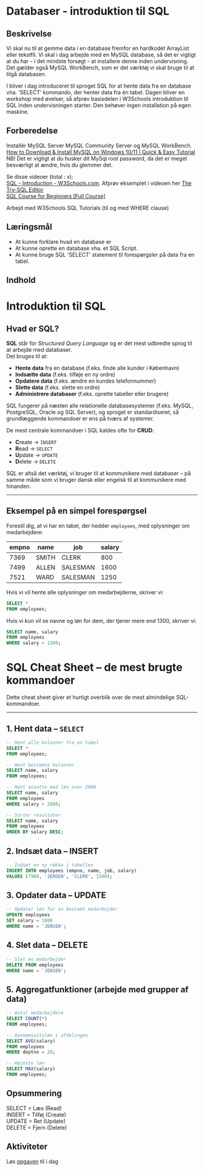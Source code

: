 # Databaser - introduktion til SQL

## Beskrivelse
Vi skal nu til at gemme data i en database fremfor en hardkodet ArrayList eller tekstfil.
Vi skal i dag arbejde med en MySQL database, så det er vigtigt at du har - i det mindste forsøgt - at installere denne inden undervisning.  Det gælder også MySQL WorkBench, som er det værktøj vi skal bruge til at tilgå databasen. 

I bliver i dag introduceret til sproget SQL for at hente data fra en database vha. ‘SELECT’ kommando, der henter data fra én tabel.
Dagen bliver en workshop med øvelser, så afprøv basisdelen i W3Schools introduktion til SQL inden undervisningen starter. Den behøver ingen installation på egen maskine.

## Forberedelse
Installér MySQL Server MySQL Community Server og MySQL WorkBench.  
[How to Download & Install MySQL on Windows 10/11 | Quick & Easy Tutorial](https://www.youtube.com/watch?v=AaISTiooIVU)  
NB! Det er vigtigt at du husker dit MySql root password, da det er meget besværligt at ændre, hvis du glemmer det. 

Se disse videoer (total : x):  
[SQL - Introduction - W3Schools.com](https://www.youtube.com/watch?v=zpnHsWOy0RY). Afprøv eksemplet i videoen her [The Try-SQL Editor](https://www.w3schools.com/sql/trysql.asp?filename=trysql_select_all)  
[SQL Course for Beginners [Full Course]](https://www.youtube.com/watch?v=7S_tz1z_5bA)

Arbejd med W3Schools SQL Tutorials (til og med WHERE clause)

## Læringsmål
- At kunne forklare hvad en database er
- At kunne oprette en database vha. et SQL Script.
- At kunne bruge SQL 'SELECT' statement til forespørgsler på data fra en tabel.

## Indhold
# Introduktion til SQL  

## Hvad er SQL?  

**SQL** står for *Structured Query Language* og er det mest udbredte sprog til at arbejde med databaser.  
Det bruges til at:  

- **Hente data** fra en database (f.eks. finde alle kunder i København)  
- **Indsætte data** (f.eks. tilføje en ny ordre)  
- **Opdatere data** (f.eks. ændre en kundes telefonnummer)  
- **Slette data** (f.eks. slette en ordre)  
- **Administrere databaser** (f.eks. oprette tabeller eller brugere)  

SQL fungerer på næsten alle relationelle databasesystemer (f.eks. MySQL, PostgreSQL, Oracle og SQL Server), og sproget er standardiseret, så grundlæggende kommandoer er ens på tværs af systemer.  

De mest centrale kommandoer i SQL kaldes ofte for **CRUD**:  
- **C**reate → `INSERT`  
- **R**ead → `SELECT`  
- **U**pdate → `UPDATE`  
- **D**elete → `DELETE`  

SQL er altså det værktøj, vi bruger til at kommunikere med databaser – på samme måde som vi bruger dansk eller engelsk til at kommunikere med hinanden.  

---

## Eksempel på en simpel forespørgsel  

Forestil dig, at vi har en tabel, der hedder `employees`, med oplysninger om medarbejdere:  

| empno | name     | job        | salary |
|-------|----------|------------|--------|
| 7369  | SMITH    | CLERK      | 800    |
| 7499  | ALLEN    | SALESMAN   | 1600   |
| 7521  | WARD     | SALESMAN   | 1250   |

Hvis vi vil hente alle oplysninger om medarbejderne, skriver vi:  

```sql
SELECT * 
FROM employees;
```
Hvis vi kun vil se navne og løn for dem, der tjener mere end 1300, skriver vi:  
```sql
SELECT name, salary
FROM employees
WHERE salary > 1300;
```
# SQL Cheat Sheet – de mest brugte kommandoer  

Dette cheat sheet giver et hurtigt overblik over de mest almindelige SQL-kommandoer.  

---

## 1. Hent data – `SELECT`  
```sql
-- Hent alle kolonner fra en tabel
SELECT * 
FROM employees;

-- Hent bestemte kolonner
SELECT name, salary 
FROM employees;

-- Hent ansatte med løn over 2000
SELECT name, salary 
FROM employees
WHERE salary > 2000;

-- Sorter resultater
SELECT name, salary 
FROM employees
ORDER BY salary DESC;
```
## 2. Indsæt data – INSERT
```sql
-- Indsæt en ny række i tabellen
INSERT INTO employees (empno, name, job, salary)
VALUES (7900, 'JENSEN', 'CLERK', 1500);
```
## 3. Opdater data – UPDATE
```sql
-- Opdater løn for en bestemt medarbejder
UPDATE employees
SET salary = 1800
WHERE name = 'JENSEN';
```
## 4. Slet data – DELETE
```sql
-- Slet en medarbejder
DELETE FROM employees
WHERE name = 'JENSEN';
```

## 5. Aggregatfunktioner (arbejde med grupper af data)
```sql
-- Antal medarbejdere
SELECT COUNT(*) 
FROM employees;

-- Gennemsnitsløn i afdelingen
SELECT AVG(salary) 
FROM employees
WHERE deptno = 20;

-- Højeste løn
SELECT MAX(salary) 
FROM employees;
```
## Opsummering  
SELECT = Læs (Read)  
INSERT = Tilføj (Create)  
UPDATE = Ret (Update)  
DELETE = Fjern (Delete)  

## Aktiviteter  
Løs [opgaven](opgave.md) til i dag
